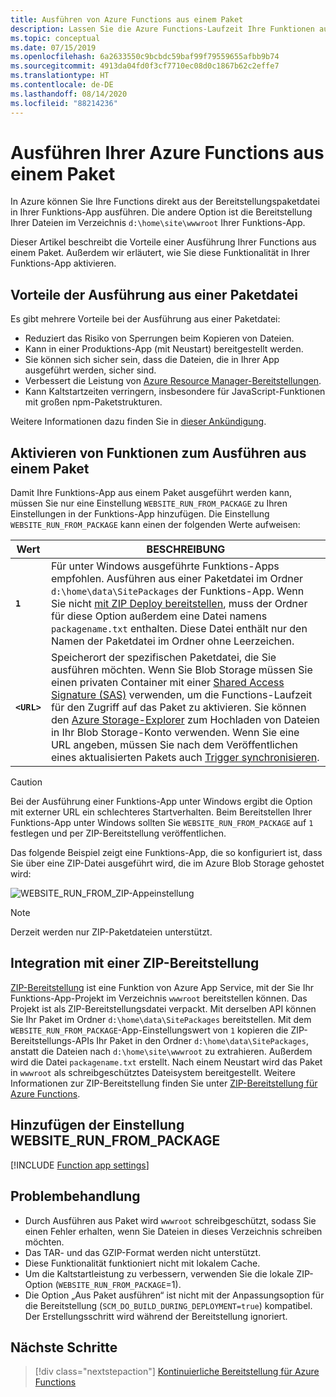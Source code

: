 ```yaml
---
title: Ausführen von Azure Functions aus einem Paket
description: Lassen Sie die Azure Functions-Laufzeit Ihre Funktionen ausführen, indem Sie eine Bereitstellungspaketdatei einbinden, die Ihre Projektdateien für die Funktions-App enthält.
ms.topic: conceptual
ms.date: 07/15/2019
ms.openlocfilehash: 6a2633550c9bcbdc59baf99f79559655afbb9b74
ms.sourcegitcommit: 4913da04fd0f3cf7710ec08d0c1867b62c2effe7
ms.translationtype: HT
ms.contentlocale: de-DE
ms.lasthandoff: 08/14/2020
ms.locfileid: "88214236"
---
```

# <a name="run-your-azure-functions-from-a-package-file"></a>Ausführen Ihrer Azure Functions aus einem Paket

In Azure können Sie Ihre Functions direkt aus der Bereitstellungspaketdatei in Ihrer Funktions-App ausführen. Die andere Option ist die Bereitstellung Ihrer Dateien im Verzeichnis `d:\home\site\wwwroot` Ihrer Funktions-App.

Dieser Artikel beschreibt die Vorteile einer Ausführung Ihrer Functions aus einem Paket. Außerdem wir erläutert, wie Sie diese Funktionalität in Ihrer Funktions-App aktivieren.

## <a name="benefits-of-running-from-a-package-file"></a>Vorteile der Ausführung aus einer Paketdatei
  
Es gibt mehrere Vorteile bei der Ausführung aus einer Paketdatei:

+ Reduziert das Risiko von Sperrungen beim Kopieren von Dateien.
+ Kann in einer Produktions-App (mit Neustart) bereitgestellt werden.
+ Sie können sich sicher sein, dass die Dateien, die in Ihrer App ausgeführt werden, sicher sind.
+ Verbessert die Leistung von [Azure Resource Manager-Bereitstellungen](functions-infrastructure-as-code.md).
+ Kann Kaltstartzeiten verringern, insbesondere für JavaScript-Funktionen mit großen npm-Paketstrukturen.

Weitere Informationen dazu finden Sie in [dieser Ankündigung](https://github.com/Azure/app-service-announcements/issues/84).

## <a name="enabling-functions-to-run-from-a-package"></a>Aktivieren von Funktionen zum Ausführen aus einem Paket

Damit Ihre Funktions-App aus einem Paket ausgeführt werden kann, müssen Sie nur eine Einstellung `WEBSITE_RUN_FROM_PACKAGE` zu Ihren Einstellungen in der Funktions-App hinzufügen. Die Einstellung `WEBSITE_RUN_FROM_PACKAGE` kann einen der folgenden Werte aufweisen:

| Wert  | BESCHREIBUNG  |
|---------|---------|
| **`1`**  | Für unter Windows ausgeführte Funktions-Apps empfohlen. Ausführen aus einer Paketdatei im Ordner `d:\home\data\SitePackages` der Funktions-App. Wenn Sie nicht [mit ZIP Deploy bereitstellen](#integration-with-zip-deployment), muss der Ordner für diese Option außerdem eine Datei namens `packagename.txt` enthalten. Diese Datei enthält nur den Namen der Paketdatei im Ordner ohne Leerzeichen. |
|**`<URL>`**  | Speicherort der spezifischen Paketdatei, die Sie ausführen möchten. Wenn Sie Blob Storage müssen Sie einen privaten Container mit einer [Shared Access Signature (SAS)](../vs-azure-tools-storage-manage-with-storage-explorer.md#generate-a-sas-in-storage-explorer) verwenden, um die Functions-Laufzeit für den Zugriff auf das Paket zu aktivieren. Sie können den [Azure Storage-Explorer](../vs-azure-tools-storage-manage-with-storage-explorer.md) zum Hochladen von Dateien in Ihr Blob Storage-Konto verwenden. Wenn Sie eine URL angeben, müssen Sie nach dem Veröffentlichen eines aktualisierten Pakets auch [Trigger synchronisieren](functions-deployment-technologies.md#trigger-syncing). |

> [!CAUTION]
> Bei der Ausführung einer Funktions-App unter Windows ergibt die Option mit externer URL ein schlechteres Startverhalten. Beim Bereitstellen Ihrer Funktions-App unter Windows sollten Sie `WEBSITE_RUN_FROM_PACKAGE` auf `1` festlegen und per ZIP-Bereitstellung veröffentlichen.

Das folgende Beispiel zeigt eine Funktions-App, die so konfiguriert ist, dass Sie über eine ZIP-Datei ausgeführt wird, die im Azure Blob Storage gehostet wird:

![WEBSITE_RUN_FROM_ZIP-Appeinstellung](./media/run-functions-from-deployment-package/run-from-zip-app-setting-portal.png)

> [!NOTE]
> Derzeit werden nur ZIP-Paketdateien unterstützt.

## <a name="integration-with-zip-deployment"></a>Integration mit einer ZIP-Bereitstellung

[ZIP-Bereitstellung][Zip deployment for Azure Functions] ist eine Funktion von Azure App Service, mit der Sie Ihr Funktions-App-Projekt im Verzeichnis `wwwroot` bereitstellen können. Das Projekt ist als ZIP-Bereitstellungsdatei verpackt. Mit derselben API können Sie Ihr Paket im Ordner `d:\home\data\SitePackages` bereitstellen. Mit dem `WEBSITE_RUN_FROM_PACKAGE`-App-Einstellungswert von `1` kopieren die ZIP-Bereitstellungs-APIs Ihr Paket in den Ordner `d:\home\data\SitePackages`, anstatt die Dateien nach `d:\home\site\wwwroot` zu extrahieren. Außerdem wird die Datei `packagename.txt` erstellt. Nach einem Neustart wird das Paket in `wwwroot` als schreibgeschütztes Dateisystem bereitgestellt. Weitere Informationen zur ZIP-Bereitstellung finden Sie unter [ZIP-Bereitstellung für Azure Functions](deployment-zip-push.md).

## <a name="adding-the-website_run_from_package-setting"></a>Hinzufügen der Einstellung WEBSITE_RUN_FROM_PACKAGE

[!INCLUDE [Function app settings](../../includes/functions-app-settings.md)]


## <a name="troubleshooting"></a>Problembehandlung

- Durch Ausführen aus Paket wird `wwwroot` schreibgeschützt, sodass Sie einen Fehler erhalten, wenn Sie Dateien in dieses Verzeichnis schreiben möchten.
- Das TAR- und das GZIP-Format werden nicht unterstützt.
- Diese Funktionalität funktioniert nicht mit lokalem Cache.
- Um die Kaltstartleistung zu verbessern, verwenden Sie die lokale ZIP-Option (`WEBSITE_RUN_FROM_PACKAGE`=1).
- Die Option „Aus Paket ausführen“ ist nicht mit der Anpassungsoption für die Bereitstellung (`SCM_DO_BUILD_DURING_DEPLOYMENT=true`) kompatibel. Der Erstellungsschritt wird während der Bereitstellung ignoriert.

## <a name="next-steps"></a>Nächste Schritte

> [!div class="nextstepaction"]
> [Kontinuierliche Bereitstellung für Azure Functions](functions-continuous-deployment.md)

[Zip deployment for Azure Functions]: deployment-zip-push.md

